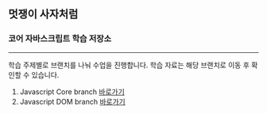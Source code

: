 ## 멋쟁이 사자처럼

### 코어 자바스크립트 학습 저장소

---

학습 주제별로 브랜치를 나눠 수업을 진행합니다.
학습 자료는 해당 브랜치로 이동 후 확인할 수 있습니다.

1. Javascript Core branch [바로가기](https://github.com/jio-ping/core-javascript/tree/01.core)
2. Javascript DOM branch [바로가기](https://www.naver.com)

